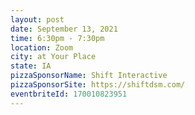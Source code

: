 ```yaml
---
layout: post
date: September 13, 2021
time: 6:30pm - 7:30pm
location: Zoom
city: at Your Place
state: IA
pizzaSponsorName: Shift Interactive
pizzaSponsorSite: https://shiftdsm.com/
eventbriteId: 170010823951
---
```


